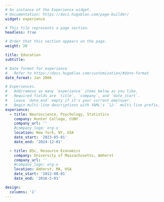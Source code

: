 ```yaml
---
# An instance of the Experience widget.
# Documentation: https://docs.hugoblox.com/page-builder/
widget: experience

# This file represents a page section.
headless: true

# Order that this section appears on the page.
weight: 20

title: Education
subtitle:

# Date format for experience
#   Refer to https://docs.hugoblox.com/customization/#date-format
date_format: Jan 2006

# Experiences.
#   Add/remove as many `experience` items below as you like.
#   Required fields are `title`, `company`, and `date_start`.
#   Leave `date_end` empty if it's your current employer.
#   Begin multi-line descriptions with YAML's `|2-` multi-line prefix.
experience:
  - title: Neuroscience, Psychology, Statistics
    company: Hunter College, CUNY
    company_url: ''
    #company_logo: org-x
    location: New York, NY, USA
    date_start: '2023-05-01'
    date_end: '2024-12-01'

  - title: BSc, Resource Economics
    company: University of Massachusetts, Amherst
    company_url: ''
    #company_logo: org-x
    location: Amherst, MA, USA
    date_start: '2012-08-01'
    date_end: '2016-5-01'

design:
  columns: '1'
---
```

